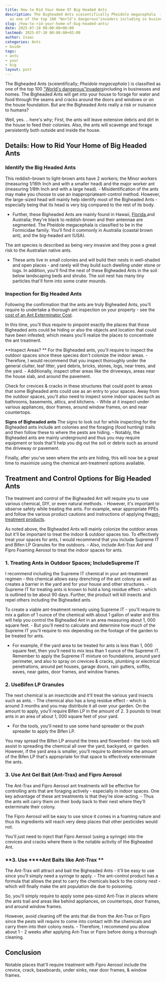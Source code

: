 ```yaml
---
title: How to Rid Your Home Of Big Headed Ants
description: The Bigheaded Ants sceientifically Pheidole megacephala  is classified
  as one of the top 100 "World's dangerous"invaders including in businesses and homes....
slug: /how-to-rid-your-home-of-big-headed-ants/
date: 2025-07-10 00:00:00+00:00
lastmod: 2025-07-10 00:00:00+03:00
author: Isaac
categories: Ants
- Guide
tags:
- ants
- your
- big
layout: post
---
```

The Bigheaded Ants (sceientifically; *Pheidole megacephala* ) is classified as one of the top 100 ["World's dangerous"invaders](https://lancaster.unl.edu/pest/ants/bigheadant.shtml)including in businesses and homes. The Bigheaded Ants will get into your house to forage for water and food through the seams and cracks around the doors and windows or on the house foundation. But are the Bigheaded Ants really a risk or nuisance to humans?

Well, yes. .. here's why; First, the ants will leave extensive debris and dirt in the house to feed their colonies. Also, the ants will scavenge and forage persistently both outside and inside the house.

##  Details: How to Rid Your Home of Big Headed Ants

###  Identify the Big Headed Ants

This reddish-brown to light-brown ants have 2 workers; the Minor workers (measuring 1/16th Inch and with a smaller head) and the major worker ant (measuring 1/8th Inch and with a large head). - Misidentification of the ants may make you choose to use an inappropriateant-control method. However, the large-sized head will mainly help identify most of the Bigheaded Ants - especially being that its head is very big compared to the rest of its body.

- Further, these Bigheaded Ants are mainly found in Hawaii, [Florida](https://pestpolicy.com/tiny-red-ants-in-florida/),and Australia; they're black to reddish-brown and their antennae are segmented. The Pheidole megacephala is classified to be in the Formicidae family. You'll find it commonly in Australia (coastal brown ant), and the big-headed ant (USA).

The ant species is described as being very invasive and they pose a great risk to the Australian native ants.

- These ants live in small colonies and will build their nests in well-shaded and open places - and rarely will they build such dwelling under stone or logs. In addition, you'll find the nest of these Bigheaded Ants in the soil below landscaping beds and shrubs. The soil nest has many tiny particles that'll form into some crater mounds.

###  Inspection for Big Headed Ants

Following the confirmation that the ants are truly Bigheaded Ants, you'll require to undertake a thorough ant inspection on your property - see the [cost of an Ant Exterminator Cost](https://pestpolicy.com/how-much-does-an-ant-exterminator-cost/).

In this time, you'll thus require to pinpoint exactly the places that those Bigheaded ants could be hiding or also the objects and location that could have been infested; which means you'll realize the places to concentrate the ant treatment.

**Inspect Areas? ** For the Bigheaded ants, you'll require to inspect the outdoor spaces since these species don't colonize the indoor areas. - Therefore, I would recommend that you inspect thoroughly under the general clutter, leaf litter, yard debris, bricks, stones, logs, near trees, and the yard. - Additionally, inspect other areas like the driveways, areas near the house slab, and around the pavement.

Check for crevices & cracks in these structures that could point to areas that some Bigheaded ants could use as an entry to your spaces. Away from the outdoor spaces, you'll also need to inspect some indoor spaces such as bathrooms, basements, attics, and kitchens. - While at it inspect under various appliances, door frames, around window frames, on and near countertops.

**Signs of Bigheaded ants** The signs to look out for while inspecting for the Bigheaded ants include ant colonies and the foraging (food hunting) trails and then follow these to where the pests are hiding. - Notably, the Bigheaded ants are mainly underground and thus you may require equipment or tools that'll help you dig out the soil or debris such as around the driveway or pavement.

Finally, after you've seen where the ants are hiding, this will now be a great time to maximize using the chemical ant-treatment options available.

##  Treatment and Control Options for Big Headed Ants

The treatment and control of the Bigheaded Ant will require you to use various chemical, DIY, or even natural methods. - However, it's important to observe safety while treating the ants. For example, wear appropriate PPEs and follow the various product cautions and instructions of applying the[ant-treatment products](https://pestpolicy.com/best-fire-ant-killer-for-lawns/).

As noted above, the Bigheaded Ants will mainly colonize the outdoor areas but it'll be important to treat the indoor & outdoor spaces too. To effectively treat your spaces for ants, I would recommend that you include Supreme IT and Bifen LP Granules for the outdoors. - Also, include Ant-Trax Ant and Fipro Foaming Aerosol to treat the indoor spaces for ants.

###  1. Treating Ants in Outdoor Spaces; Include**Supreme IT**

I recommend including the Supreme IT chemical in your ant-treatment regimen - this chemical allows easy drenching of the ant colony as well as creates a barrier in the yard and for your house and other structures. - Supreme IT for treating ants is known to hold a long residue effect - which is outlined to be about 90 days. Further, the product will kill insects and repel others including the Bigheaded ants.

To create a viable ant-treatment remedy using Supreme IT - you'll require to mix a gallon of 1 ounce of the chemical with about 1 gallon of water and this will help you control the Bigheaded Ant in an area measuring about 1, 000 square feet. - But you'll need to calculate and determine how much of the Supreme IT you'll require to mix depending on the footage of the garden to be treated for ants.

- For example, if the yard area to be treated for ants is less than 1, 000 square feet, then you'll need to mix less than 1 ounce of the Supreme IT. Remember to apply the Supreme IT mixture on foundations, around yard perimeter, and also to spray on crevices & cracks, plumbing or electrical penetrations, around pet houses, garage doors, rain gutters, soffits, eaves, near gates, door frames, and window frames.

###  2. Use**Bifen LP Granules**

The next chemical is an insecticide and it'll treat the various yard insects such as ants. - The chemical also has a long residue effect - which is around 3 months and you may distribute it all over your garden. On the amount to apply, you'll require Bifen LP in the amount of 2. 3 pounds to treat ants in an area of about 1, 000 square feet of your yard.

- For the tools, you'll need to use some hand spreader or the push spreader to apply the Bifen LP.

You may spread the Bifen LP around the trees and flowerbed - the tools will assist in spreading the chemical all over the yard, backyard, or garden. However, if the yard area is smaller, you'll require to determine the amount of the Bifen LP that's appropriate for that space to effectively exterminate the ants.

###  **3. Use Ant Gel Bait (Ant-Trax) and Fipro Aerosol**

The Ant-Trax and Fipro Aerosol ant treatments will be effective for controlling ants that are foraging actively - especially in indoor spaces. One key advantage of these ant treatments is that they're slow-acting. - Thus the ants will carry them on their body back to their nest where they'll exterminate their colony.

The Fipro Aerosol will be easy to use since it comes in a foaming nature and thus its ingredients will reach very deep places that other pesticides would not.

You'll just need to inject that Fipro Aerosol (using a syringe) into the crevices and cracks where there is the notable activity of the Bigheaded Ant.

###  **3. Use ****Ant Baits like Ant-Trax **

The Ant-Trax will attract and bait the Bigheaded Ants - it'll be easy to use since you'll simply need a syringe to apply. - The ant-control product has a formula that allows the pest to carry the chemicals back to the colony nest - which will finally make the ant population die due to poisoning.

So, you'll simply require to apply some pea-sized Ant-Trax in places where the ants trail and areas like behind appliances, on countertops, door frames, and around window frames.

However, avoid cleaning off the ants that die from the Ant-Trax or Fipro since the pests will require to come into contact with the chemicals and carry them into their colony nests. - Therefore, I recommend you allow about 1 - 2 weeks after applying Ant-Trax or Fipro before doing a thorough cleaning.

##  Conclusion

Notable places that'll require treatment with Fipro Aerosol include the crevice, crack, baseboards, under sinks, near door frames, & window frames.